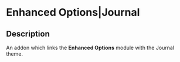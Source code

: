 # Enhanced Options|Journal

## Description
An addon which links the **Enhanced Options** module with the Journal theme.
